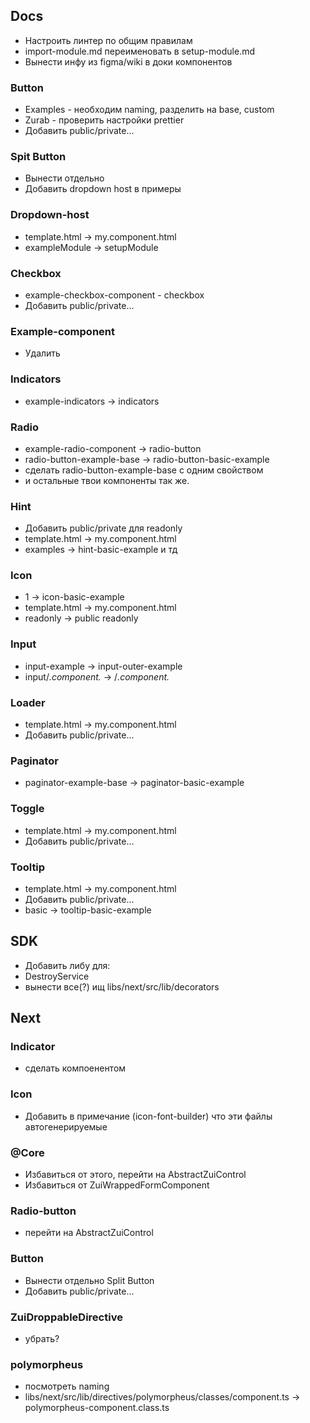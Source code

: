 ## Docs

- Настроить линтер по общим правилам
- import-module.md переименовать в setup-module.md
- Вынести инфу из figma/wiki в доки компонентов

### Button

- Examples - необходим naming, разделить на base, custom
- Zurab - проверить настройки prettier
- Добавить public/private...

### Spit Button

- Вынести отдельно
- Добавить dropdown host в примеры 

### Dropdown-host

- template.html -> my.component.html
- exampleModule -> setupModule

### Checkbox

- example-checkbox-component - checkbox
- Добавить public/private...

### Example-component

- Удалить

### Indicators

- example-indicators -> indicators

### Radio

- example-radio-component -> radio-button
- radio-button-example-base -> radio-button-basic-example
- сделать radio-button-example-base c одним свойством
- и остальные твои компоненты так же.

### Hint

- Добавить public/private для readonly
- template.html -> my.component.html
- examples -> hint-basic-example и тд

### Icon

- 1 -> icon-basic-example
- template.html -> my.component.html
- readonly -> public readonly

### Input

- input-example -> input-outer-example
- input/_.component._ -> /_.component._

### Loader

- template.html -> my.component.html
- Добавить public/private...

### Paginator

- paginator-example-base -> paginator-basic-example

### Toggle

- template.html -> my.component.html
- Добавить public/private...

### Tooltip

- template.html -> my.component.html
- Добавить public/private...
- basic -> tooltip-basic-example

## SDK

- Добавить либу для:
- DestroyService
- вынести все(?) ищ libs/next/src/lib/decorators

## Next

### Indicator

- сделать компоенентом

### Icon

- Добавить в примечание (icon-font-builder) что эти файлы автогенерируемые

### @Core

- Избавиться от этого, перейти на AbstractZuiControl
- Избавиться от ZuiWrappedFormComponent

### Radio-button

- перейти на AbstractZuiControl

### Button

- Вынести отдельно Split Button
- Добавить public/private...

### ZuiDroppableDirective

- убрать?

### polymorpheus

- посмотреть naming
- libs/next/src/lib/directives/polymorpheus/classes/component.ts -> polymorpheus-component.class.ts
